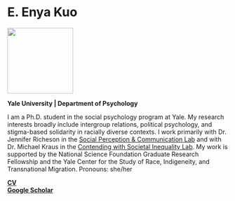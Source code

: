 <h1>E. Enya Kuo</h1>
<img src="https://scholar.googleusercontent.com/citations?view_op=medium_photo&user=whztlp8AAAAJ&citpid=2" width="150">

<p><b>Yale University | Department of Psychology</b></p>

<p>I am a Ph.D. student in the social psychology program at Yale. My research interests broadly include intergroup relations, political psychology, and stigma-based solidarity in racially diverse contexts. I work primarily with Dr. Jennifer Richeson in the <a href="https://spcl.yale.edu/">Social Perception & Communication Lab</a> and with Dr. Michael Kraus in the <a href="https://www.csinequality.com/">Contending with Societal Inequality Lab</a>. My work is supported by the National Science Foundation Graduate Research Fellowship and the Yale Center for the Study of Race, Indigeneity, and Transnational Migration. Pronouns: she/her</p>
<b><a href="https://app.box.com/s/umtpoqc8sk1hsrwzbdryxm07pfs29m9j">CV</a></b>
<br>
<b><a href="https://scholar.google.com/citations?user=whztlp8AAAAJ&hl=en&oi=ao">Google Scholar</a></b>
